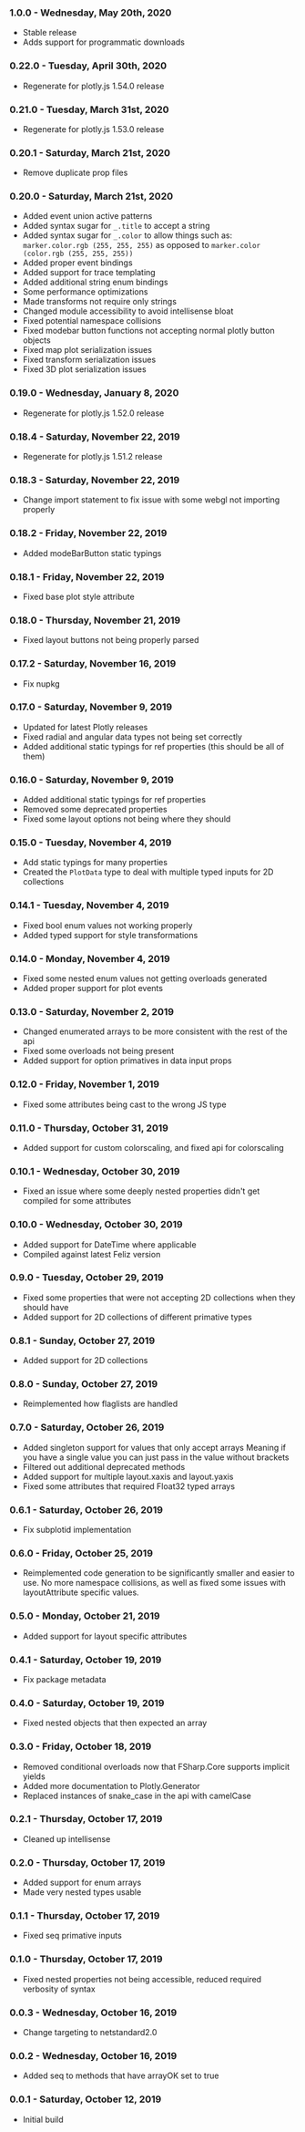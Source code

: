 ### 1.0.0 - Wednesday, May 20th, 2020
* Stable release
* Adds support for programmatic downloads

### 0.22.0 - Tuesday, April 30th, 2020
* Regenerate for plotly.js 1.54.0 release

### 0.21.0 - Tuesday, March 31st, 2020
* Regenerate for plotly.js 1.53.0 release

### 0.20.1 - Saturday, March 21st, 2020
* Remove duplicate prop files

### 0.20.0 - Saturday, March 21st, 2020
* Added event union active patterns
* Added syntax sugar for `_.title` to accept a string
* Added syntax sugar for `_.color` to allow things such as: `marker.color.rgb (255, 255, 255)` as opposed to `marker.color (color.rgb (255, 255, 255))`
* Added proper event bindings
* Added support for trace templating
* Added additional string enum bindings
* Some performance optimizations
* Made transforms not require only strings
* Changed module accessibility to avoid intellisense bloat
* Fixed potential namespace collisions
* Fixed modebar button functions not accepting normal plotly button objects
* Fixed map plot serialization issues
* Fixed transform serialization issues
* Fixed 3D plot serialization issues

### 0.19.0 - Wednesday, January 8, 2020
* Regenerate for plotly.js 1.52.0 release

### 0.18.4 - Saturday, November 22, 2019
* Regenerate for plotly.js 1.51.2 release

### 0.18.3 - Saturday, November 22, 2019
* Change import statement to fix issue with some webgl not importing properly

### 0.18.2 - Friday, November 22, 2019
* Added modeBarButton static typings

### 0.18.1 - Friday, November 22, 2019
* Fixed base plot style attribute

### 0.18.0 - Thursday, November 21, 2019
* Fixed layout buttons not being properly parsed

### 0.17.2 - Saturday, November 16, 2019
* Fix nupkg

### 0.17.0 - Saturday, November 9, 2019
* Updated for latest Plotly releases
* Fixed radial and angular data types not being set correctly
* Added additional static typings for ref properties (this should be all of them) 

### 0.16.0 - Saturday, November 9, 2019
* Added additional static typings for ref properties
* Removed some deprecated properties
* Fixed some layout options not being where they should

### 0.15.0 - Tuesday, November 4, 2019
* Add static typings for many properties
* Created the `PlotData` type to deal with multiple typed inputs for 2D collections

### 0.14.1 - Tuesday, November 4, 2019
* Fixed bool enum values not working properly
* Added typed support for style transformations

### 0.14.0 - Monday, November 4, 2019
* Fixed some nested enum values not getting overloads generated
* Added proper support for plot events

### 0.13.0 - Saturday, November 2, 2019
* Changed enumerated arrays to be more consistent with the rest of the api
* Fixed some overloads not being present
* Added support for option primatives in data input props

### 0.12.0 - Friday, November 1, 2019
* Fixed some attributes being cast to the wrong JS type

### 0.11.0 - Thursday, October 31, 2019
* Added support for custom colorscaling, and fixed api for colorscaling

### 0.10.1 - Wednesday, October 30, 2019
* Fixed an issue where some deeply nested properties didn't get compiled for some attributes

### 0.10.0 - Wednesday, October 30, 2019
* Added support for DateTime where applicable
* Compiled against latest Feliz version

### 0.9.0 - Tuesday, October 29, 2019
* Fixed some properties that were not accepting 2D collections when they should have
* Added support for 2D collections of different primative types

### 0.8.1 - Sunday, October 27, 2019
* Added support for 2D collections

### 0.8.0 - Sunday, October 27, 2019
* Reimplemented how flaglists are handled

### 0.7.0 - Saturday, October 26, 2019
* Added singleton support for values that only accept arrays
  Meaning if you have a single value you can just pass in the value without brackets
* Filtered out additional deprecated methods
* Added support for multiple layout.xaxis and layout.yaxis
* Fixed some attributes that required Float32 typed arrays

### 0.6.1 - Saturday, October 26, 2019
* Fix subplotid implementation

### 0.6.0 - Friday, October 25, 2019
* Reimplemented code generation to be significantly smaller and easier to use. 
  No more namespace collisions, as well as fixed some issues with layoutAttribute specific values.

### 0.5.0 - Monday, October 21, 2019
* Added support for layout specific attributes

### 0.4.1 - Saturday, October 19, 2019
* Fix package metadata

### 0.4.0 - Saturday, October 19, 2019
* Fixed nested objects that then expected an array

### 0.3.0 - Friday, October 18, 2019
* Removed conditional overloads now that FSharp.Core supports implicit yields
* Added more documentation to Plotly.Generator
* Replaced instances of snake_case in the api with camelCase

### 0.2.1 - Thursday, October 17, 2019
* Cleaned up intellisense

### 0.2.0 - Thursday, October 17, 2019
* Added support for enum arrays
* Made very nested types usable

### 0.1.1 - Thursday, October 17, 2019
* Fixed seq primative inputs

### 0.1.0 - Thursday, October 17, 2019
* Fixed nested properties not being accessible, reduced required verbosity of syntax

### 0.0.3 - Wednesday, October 16, 2019
* Change targeting to netstandard2.0

### 0.0.2 - Wednesday, October 16, 2019
* Added seq to methods that have arrayOK set to true

### 0.0.1 - Saturday, October 12, 2019
* Initial build
